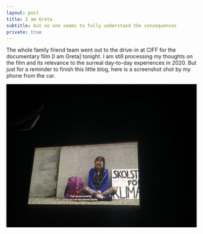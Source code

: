 ```yaml
---
layout: post
title: I am Greta
subtitle: but no one seems to fully understand the consequences
private: true
---
```

The whole family friend team went out to the drive-in at CIFF for the documentary film [I am Greta] tonight. I am still processing my thoughts on the film and its relevance to the surreal day-to-day experiences in 2020. But just for a reminder to finish this little blog, here is a screenshot shot by my phone from the car. <br>

![](../assets/greta.jpg)
